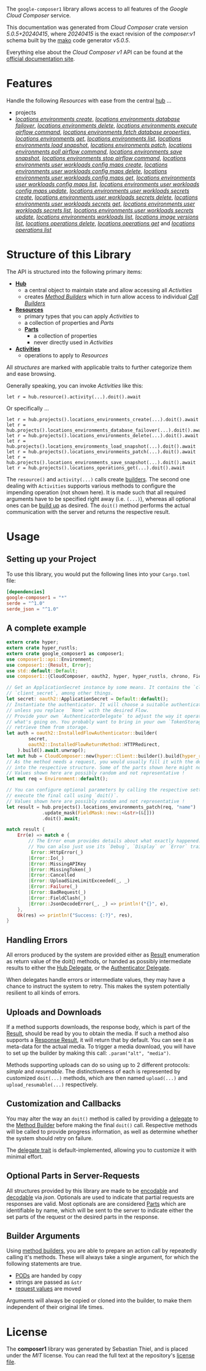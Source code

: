 <!---
DO NOT EDIT !
This file was generated automatically from 'src/generator/templates/api/README.md.mako'
DO NOT EDIT !
-->
The `google-composer1` library allows access to all features of the *Google Cloud Composer* service.

This documentation was generated from *Cloud Composer* crate version *5.0.5+20240415*, where *20240415* is the exact revision of the *composer:v1* schema built by the [mako](http://www.makotemplates.org/) code generator *v5.0.5*.

Everything else about the *Cloud Composer* *v1* API can be found at the
[official documentation site](https://cloud.google.com/composer/).
# Features

Handle the following *Resources* with ease from the central [hub](https://docs.rs/google-composer1/5.0.5+20240415/google_composer1/CloudComposer) ... 

* projects
 * [*locations environments create*](https://docs.rs/google-composer1/5.0.5+20240415/google_composer1/api::ProjectLocationEnvironmentCreateCall), [*locations environments database failover*](https://docs.rs/google-composer1/5.0.5+20240415/google_composer1/api::ProjectLocationEnvironmentDatabaseFailoverCall), [*locations environments delete*](https://docs.rs/google-composer1/5.0.5+20240415/google_composer1/api::ProjectLocationEnvironmentDeleteCall), [*locations environments execute airflow command*](https://docs.rs/google-composer1/5.0.5+20240415/google_composer1/api::ProjectLocationEnvironmentExecuteAirflowCommandCall), [*locations environments fetch database properties*](https://docs.rs/google-composer1/5.0.5+20240415/google_composer1/api::ProjectLocationEnvironmentFetchDatabasePropertyCall), [*locations environments get*](https://docs.rs/google-composer1/5.0.5+20240415/google_composer1/api::ProjectLocationEnvironmentGetCall), [*locations environments list*](https://docs.rs/google-composer1/5.0.5+20240415/google_composer1/api::ProjectLocationEnvironmentListCall), [*locations environments load snapshot*](https://docs.rs/google-composer1/5.0.5+20240415/google_composer1/api::ProjectLocationEnvironmentLoadSnapshotCall), [*locations environments patch*](https://docs.rs/google-composer1/5.0.5+20240415/google_composer1/api::ProjectLocationEnvironmentPatchCall), [*locations environments poll airflow command*](https://docs.rs/google-composer1/5.0.5+20240415/google_composer1/api::ProjectLocationEnvironmentPollAirflowCommandCall), [*locations environments save snapshot*](https://docs.rs/google-composer1/5.0.5+20240415/google_composer1/api::ProjectLocationEnvironmentSaveSnapshotCall), [*locations environments stop airflow command*](https://docs.rs/google-composer1/5.0.5+20240415/google_composer1/api::ProjectLocationEnvironmentStopAirflowCommandCall), [*locations environments user workloads config maps create*](https://docs.rs/google-composer1/5.0.5+20240415/google_composer1/api::ProjectLocationEnvironmentUserWorkloadsConfigMapCreateCall), [*locations environments user workloads config maps delete*](https://docs.rs/google-composer1/5.0.5+20240415/google_composer1/api::ProjectLocationEnvironmentUserWorkloadsConfigMapDeleteCall), [*locations environments user workloads config maps get*](https://docs.rs/google-composer1/5.0.5+20240415/google_composer1/api::ProjectLocationEnvironmentUserWorkloadsConfigMapGetCall), [*locations environments user workloads config maps list*](https://docs.rs/google-composer1/5.0.5+20240415/google_composer1/api::ProjectLocationEnvironmentUserWorkloadsConfigMapListCall), [*locations environments user workloads config maps update*](https://docs.rs/google-composer1/5.0.5+20240415/google_composer1/api::ProjectLocationEnvironmentUserWorkloadsConfigMapUpdateCall), [*locations environments user workloads secrets create*](https://docs.rs/google-composer1/5.0.5+20240415/google_composer1/api::ProjectLocationEnvironmentUserWorkloadsSecretCreateCall), [*locations environments user workloads secrets delete*](https://docs.rs/google-composer1/5.0.5+20240415/google_composer1/api::ProjectLocationEnvironmentUserWorkloadsSecretDeleteCall), [*locations environments user workloads secrets get*](https://docs.rs/google-composer1/5.0.5+20240415/google_composer1/api::ProjectLocationEnvironmentUserWorkloadsSecretGetCall), [*locations environments user workloads secrets list*](https://docs.rs/google-composer1/5.0.5+20240415/google_composer1/api::ProjectLocationEnvironmentUserWorkloadsSecretListCall), [*locations environments user workloads secrets update*](https://docs.rs/google-composer1/5.0.5+20240415/google_composer1/api::ProjectLocationEnvironmentUserWorkloadsSecretUpdateCall), [*locations environments workloads list*](https://docs.rs/google-composer1/5.0.5+20240415/google_composer1/api::ProjectLocationEnvironmentWorkloadListCall), [*locations image versions list*](https://docs.rs/google-composer1/5.0.5+20240415/google_composer1/api::ProjectLocationImageVersionListCall), [*locations operations delete*](https://docs.rs/google-composer1/5.0.5+20240415/google_composer1/api::ProjectLocationOperationDeleteCall), [*locations operations get*](https://docs.rs/google-composer1/5.0.5+20240415/google_composer1/api::ProjectLocationOperationGetCall) and [*locations operations list*](https://docs.rs/google-composer1/5.0.5+20240415/google_composer1/api::ProjectLocationOperationListCall)




# Structure of this Library

The API is structured into the following primary items:

* **[Hub](https://docs.rs/google-composer1/5.0.5+20240415/google_composer1/CloudComposer)**
    * a central object to maintain state and allow accessing all *Activities*
    * creates [*Method Builders*](https://docs.rs/google-composer1/5.0.5+20240415/google_composer1/client::MethodsBuilder) which in turn
      allow access to individual [*Call Builders*](https://docs.rs/google-composer1/5.0.5+20240415/google_composer1/client::CallBuilder)
* **[Resources](https://docs.rs/google-composer1/5.0.5+20240415/google_composer1/client::Resource)**
    * primary types that you can apply *Activities* to
    * a collection of properties and *Parts*
    * **[Parts](https://docs.rs/google-composer1/5.0.5+20240415/google_composer1/client::Part)**
        * a collection of properties
        * never directly used in *Activities*
* **[Activities](https://docs.rs/google-composer1/5.0.5+20240415/google_composer1/client::CallBuilder)**
    * operations to apply to *Resources*

All *structures* are marked with applicable traits to further categorize them and ease browsing.

Generally speaking, you can invoke *Activities* like this:

```Rust,ignore
let r = hub.resource().activity(...).doit().await
```

Or specifically ...

```ignore
let r = hub.projects().locations_environments_create(...).doit().await
let r = hub.projects().locations_environments_database_failover(...).doit().await
let r = hub.projects().locations_environments_delete(...).doit().await
let r = hub.projects().locations_environments_load_snapshot(...).doit().await
let r = hub.projects().locations_environments_patch(...).doit().await
let r = hub.projects().locations_environments_save_snapshot(...).doit().await
let r = hub.projects().locations_operations_get(...).doit().await
```

The `resource()` and `activity(...)` calls create [builders][builder-pattern]. The second one dealing with `Activities` 
supports various methods to configure the impending operation (not shown here). It is made such that all required arguments have to be 
specified right away (i.e. `(...)`), whereas all optional ones can be [build up][builder-pattern] as desired.
The `doit()` method performs the actual communication with the server and returns the respective result.

# Usage

## Setting up your Project

To use this library, you would put the following lines into your `Cargo.toml` file:

```toml
[dependencies]
google-composer1 = "*"
serde = "^1.0"
serde_json = "^1.0"
```

## A complete example

```Rust
extern crate hyper;
extern crate hyper_rustls;
extern crate google_composer1 as composer1;
use composer1::api::Environment;
use composer1::{Result, Error};
use std::default::Default;
use composer1::{CloudComposer, oauth2, hyper, hyper_rustls, chrono, FieldMask};

// Get an ApplicationSecret instance by some means. It contains the `client_id` and 
// `client_secret`, among other things.
let secret: oauth2::ApplicationSecret = Default::default();
// Instantiate the authenticator. It will choose a suitable authentication flow for you, 
// unless you replace  `None` with the desired Flow.
// Provide your own `AuthenticatorDelegate` to adjust the way it operates and get feedback about 
// what's going on. You probably want to bring in your own `TokenStorage` to persist tokens and
// retrieve them from storage.
let auth = oauth2::InstalledFlowAuthenticator::builder(
        secret,
        oauth2::InstalledFlowReturnMethod::HTTPRedirect,
    ).build().await.unwrap();
let mut hub = CloudComposer::new(hyper::Client::builder().build(hyper_rustls::HttpsConnectorBuilder::new().with_native_roots().unwrap().https_or_http().enable_http1().build()), auth);
// As the method needs a request, you would usually fill it with the desired information
// into the respective structure. Some of the parts shown here might not be applicable !
// Values shown here are possibly random and not representative !
let mut req = Environment::default();

// You can configure optional parameters by calling the respective setters at will, and
// execute the final call using `doit()`.
// Values shown here are possibly random and not representative !
let result = hub.projects().locations_environments_patch(req, "name")
             .update_mask(FieldMask::new::<&str>(&[]))
             .doit().await;

match result {
    Err(e) => match e {
        // The Error enum provides details about what exactly happened.
        // You can also just use its `Debug`, `Display` or `Error` traits
         Error::HttpError(_)
        |Error::Io(_)
        |Error::MissingAPIKey
        |Error::MissingToken(_)
        |Error::Cancelled
        |Error::UploadSizeLimitExceeded(_, _)
        |Error::Failure(_)
        |Error::BadRequest(_)
        |Error::FieldClash(_)
        |Error::JsonDecodeError(_, _) => println!("{}", e),
    },
    Ok(res) => println!("Success: {:?}", res),
}

```
## Handling Errors

All errors produced by the system are provided either as [Result](https://docs.rs/google-composer1/5.0.5+20240415/google_composer1/client::Result) enumeration as return value of
the doit() methods, or handed as possibly intermediate results to either the 
[Hub Delegate](https://docs.rs/google-composer1/5.0.5+20240415/google_composer1/client::Delegate), or the [Authenticator Delegate](https://docs.rs/yup-oauth2/*/yup_oauth2/trait.AuthenticatorDelegate.html).

When delegates handle errors or intermediate values, they may have a chance to instruct the system to retry. This 
makes the system potentially resilient to all kinds of errors.

## Uploads and Downloads
If a method supports downloads, the response body, which is part of the [Result](https://docs.rs/google-composer1/5.0.5+20240415/google_composer1/client::Result), should be
read by you to obtain the media.
If such a method also supports a [Response Result](https://docs.rs/google-composer1/5.0.5+20240415/google_composer1/client::ResponseResult), it will return that by default.
You can see it as meta-data for the actual media. To trigger a media download, you will have to set up the builder by making
this call: `.param("alt", "media")`.

Methods supporting uploads can do so using up to 2 different protocols: 
*simple* and *resumable*. The distinctiveness of each is represented by customized 
`doit(...)` methods, which are then named `upload(...)` and `upload_resumable(...)` respectively.

## Customization and Callbacks

You may alter the way an `doit()` method is called by providing a [delegate](https://docs.rs/google-composer1/5.0.5+20240415/google_composer1/client::Delegate) to the 
[Method Builder](https://docs.rs/google-composer1/5.0.5+20240415/google_composer1/client::CallBuilder) before making the final `doit()` call. 
Respective methods will be called to provide progress information, as well as determine whether the system should 
retry on failure.

The [delegate trait](https://docs.rs/google-composer1/5.0.5+20240415/google_composer1/client::Delegate) is default-implemented, allowing you to customize it with minimal effort.

## Optional Parts in Server-Requests

All structures provided by this library are made to be [encodable](https://docs.rs/google-composer1/5.0.5+20240415/google_composer1/client::RequestValue) and 
[decodable](https://docs.rs/google-composer1/5.0.5+20240415/google_composer1/client::ResponseResult) via *json*. Optionals are used to indicate that partial requests are responses 
are valid.
Most optionals are are considered [Parts](https://docs.rs/google-composer1/5.0.5+20240415/google_composer1/client::Part) which are identifiable by name, which will be sent to 
the server to indicate either the set parts of the request or the desired parts in the response.

## Builder Arguments

Using [method builders](https://docs.rs/google-composer1/5.0.5+20240415/google_composer1/client::CallBuilder), you are able to prepare an action call by repeatedly calling it's methods.
These will always take a single argument, for which the following statements are true.

* [PODs][wiki-pod] are handed by copy
* strings are passed as `&str`
* [request values](https://docs.rs/google-composer1/5.0.5+20240415/google_composer1/client::RequestValue) are moved

Arguments will always be copied or cloned into the builder, to make them independent of their original life times.

[wiki-pod]: http://en.wikipedia.org/wiki/Plain_old_data_structure
[builder-pattern]: http://en.wikipedia.org/wiki/Builder_pattern
[google-go-api]: https://github.com/google/google-api-go-client

# License
The **composer1** library was generated by Sebastian Thiel, and is placed 
under the *MIT* license.
You can read the full text at the repository's [license file][repo-license].

[repo-license]: https://github.com/Byron/google-apis-rsblob/main/LICENSE.md

